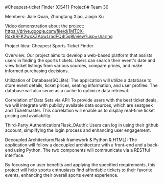 #Cheapest-ticket Finder (CS411-Project)#
Team 30

Members: Jiale Quan, Zhongtang Xiao, Jiaqin Xu

Video demonstration about the project: https://drive.google.com/file/d/1MTCX-Rdx9RFK2wxXZAowLradFQ4l5g8l/view?usp=sharing

Project Idea: Cheapest Sports Ticket Finder

Overview: Our project aims to develop a web-based platform that assists users in finding the sports tickets. Users can search their event's date and view ticket listings from various sources, compare prices, and make informed purchasing decisions.

Utilization of Database(SQLlite): The application will utilize a database to store event details, ticket prices, seating information, and user profiles. The database will also serve as a cache to optimize data retrieval.

Correlation of Data Sets via API: To provide users with the best ticket deals, we will integrate with publicly available data sources, which are seatgeek and Ticketmaster. This correlation will enable us to display real-time ticket pricing and availability.

Third-Party Authentication(Flask_OAuth): Users can log in using their github account, simplifying the login process and enhancing user engagement.

Decoupled Architecture(Flask framework & Python & HTML): The application will follow a decoupled architecture with a front-end and a back-end using Python. The two components will communicate via a RESTful interface.

By focusing on user benefits and applying the specified requirements, this project will help sports enthusiasts find affordable tickets to their favorite events, enhancing their overall sports event experience.

